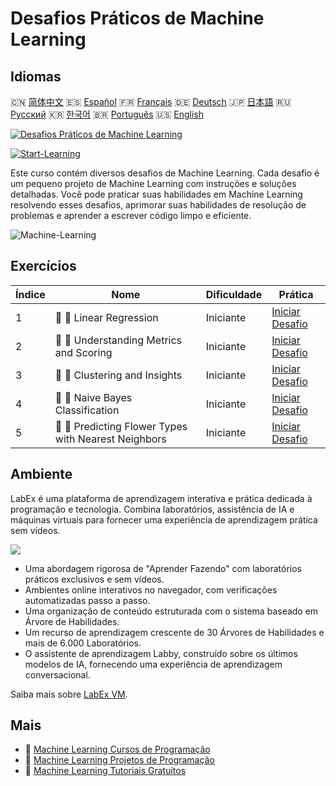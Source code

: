 # Desafios Práticos de Machine Learning

## Idiomas

🇨🇳 [简体中文](README_zh.md) 🇪🇸 [Español](README_es.md) 🇫🇷 [Français](README_fr.md) 🇩🇪 [Deutsch](README_de.md) 🇯🇵 [日本語](README_ja.md) 🇷🇺 [Русский](README_ru.md) 🇰🇷 [한국어](README_ko.md) 🇧🇷 [Português](README_pt.md) 🇺🇸 [English](README.md) 

[![Desafios Práticos de Machine Learning](https://cover-creator.labex.io/ml-practice-challenges.png?lang=pt)](https://labex.io/pt/courses/ml-practice-challenges)

[![Start-Learning](https://img.shields.io/badge/Start-Learning-whitesmoke?style=for-the-badge)](https://labex.io/pt/courses/ml-practice-challenges)

Este curso contém diversos desafios de Machine Learning. Cada desafio é um pequeno projeto de Machine Learning com instruções e soluções detalhadas. Você pode praticar suas habilidades em Machine Learning resolvendo esses desafios, aprimorar suas habilidades de resolução de problemas e aprender a escrever código limpo e eficiente.

![Machine-Learning](https://img.shields.io/badge/Machine-Learning-whitesmoke?style=for-the-badge&logo=machine-learning)


## Exercícios

|   Índice | Nome                                                 | Dificuldade   | Prática                                                                                                                              |
|----------|------------------------------------------------------|---------------|--------------------------------------------------------------------------------------------------------------------------------------|
|        1 | 🎯 🔵 Linear Regression                              | Iniciante     | <a target='_blank' href='https://labex.io/pt/labs/python-linear-regression-185171'>Iniciar Desafio</a>                               |
|        2 | 🎯 🔵 Understanding Metrics and Scoring              | Iniciante     | <a target='_blank' href='https://labex.io/pt/labs/python-understanding-metrics-and-scoring-185172'>Iniciar Desafio</a>               |
|        3 | 🎯 🔵 Clustering and Insights                        | Iniciante     | <a target='_blank' href='https://labex.io/pt/labs/python-clustering-and-insights-198286'>Iniciar Desafio</a>                         |
|        4 | 🎯 🔵 Naive Bayes Classification                     | Iniciante     | <a target='_blank' href='https://labex.io/pt/labs/python-naive-bayes-classification-250427'>Iniciar Desafio</a>                      |
|        5 | 🎯 🔵 Predicting Flower Types with Nearest Neighbors | Iniciante     | <a target='_blank' href='https://labex.io/pt/labs/sklearn-predicting-flower-types-with-nearest-neighbors-256147'>Iniciar Desafio</a> |

## Ambiente

LabEx é uma plataforma de aprendizagem interativa e prática dedicada à programação e tecnologia. Combina laboratórios, assistência de IA e máquinas virtuais para fornecer uma experiência de aprendizagem prática sem vídeos.

![](https://tutorial-screenshot.getvm.io/images/vm-1725247253.png)

- Uma abordagem rigorosa de "Aprender Fazendo" com laboratórios práticos exclusivos e sem vídeos.
- Ambientes online interativos no navegador, com verificações automatizadas passo a passo.
- Uma organização de conteúdo estruturada com o sistema baseado em Árvore de Habilidades.
- Um recurso de aprendizagem crescente de 30 Árvores de Habilidades e mais de 6.000 Laboratórios.
- O assistente de aprendizagem Labby, construído sobre os últimos modelos de IA, fornecendo uma experiência de aprendizagem conversacional.

Saiba mais sobre [LabEx VM](https://support.labex.io/using-labex/virtual-machine).

## Mais

- 🔗 [Machine Learning Cursos de Programação](https://github.com/labex-labs/awesome-programming-courses)
- 🔗 [Machine Learning Projetos de Programação](https://github.com/labex-labs/awesome-programming-projects)
- 🔗 [Machine Learning Tutoriais Gratuitos](https://github.com/labex-labs/ml-free-tutorials)

